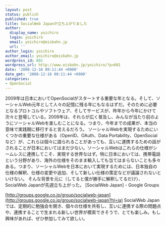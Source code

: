 ```yaml
---
layout: post
status: publish
published: true
title: SocialWeb Japanが立ち上がりました
author:
  display_name: yoichiro
  login: yoichiro
  email: yoichiro@eisbahn.jp
  url: ''
author_login: yoichiro
author_email: yoichiro@eisbahn.jp
wordpress_id: 601
wordpress_url: http://www.eisbahn.jp/yoichiro/?p=601
date: '2008-12-16 09:11:44 +0900'
date_gmt: '2008-12-16 00:11:44 +0900'
categories:
- OpenSocial
---
```


2009年は日本においてOpenSocialがスタートする重要な年となる。そして、ソーシャルWeb元年として人々の記憶に残る年にもなるはずだ。そのために必要となるプロトコルやソフトウェア、そしてサービスが、昨年から今年にかけて次々と登場している。2009年は、それらが広く普及し、みんなが当たり前のようにソーシャルWebを楽しむことになる。つまり、今年までの成果が、本当の意味で実践期に移行すると言えるだろう。
ソーシャルWebを実現するためにいくつかの重要な仕様がある（OpenID、OAuth、Data Portability、OpenSocialなど）が、これらは個々に語られることがあっても、互いに連携するための話がされることが日本においてはまだ少ない。ソーシャルWebはこれらの仕様がシームレスに連携してこそ、実現する世界なはず。特に日本においては、携帯電話という分野があり、海外の仕様をそのまま輸入しても当てはまらないことも多々ある。つまり、ソーシャルWebを日本において実現するためには、日本独自の仕様の解釈、仕様の変更や追加、そして新しい仕様の策定などが議論されないといけない。
そんな背景を元に（してると僕が勝手に解釈してるだけ）、SocialWeb Japanが先週立ち上がった。
[SocialWeb Japan] - Google Groups

[http://groups.google.co.jp/group/socialweb-japan](http://groups.google.co.jp/group/socialweb-japan?hl=ja)
SocialWeb Japanでは、定期的に勉強会を開き、個々の仕様を共有し、互いに連携する際の問題点や、連携することで生まれる新しい世界が模索できそうで、とても楽しみ。もし興味があれば、ぜひ参加してみて欲しい。
